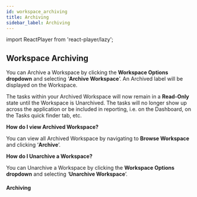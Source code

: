 ```yaml
---
id: workspace_archiving
title: Archiving
sidebar_label: Archiving 
---
```


import ReactPlayer from 'react-player/lazy';

## Workspace Archiving

You can Archive a Workspace by clicking the **Workspace Options dropdown** and selecting ‘**Archive Workspace**’. An Archived label will be displayed on the Workspace.

The tasks within your Archived Workspace will now remain in a **Read-Only** state until the Workspace is Unarchived. The tasks will no longer show up across the application or be included in reporting, i.e. on the Dashboard, on the Tasks quick finder tab, etc.

**How do I view Archived Workspace?**

You can view all Archived Workspace by navigating to **Browse Workspace** and clicking ‘**Archive**’.

**How do I Unarchive a Workspace?**

You can Unarchive a Workspace by clicking the **Workspace Options dropdown** and selecting ‘**Unarchive Workspace**’.

#### Archiving

  <ReactPlayer 
  url='https://vimeo.com/473816239/5c72ead62b'
  width="100%"
  controls="true"/>    

<br/>
<br/>